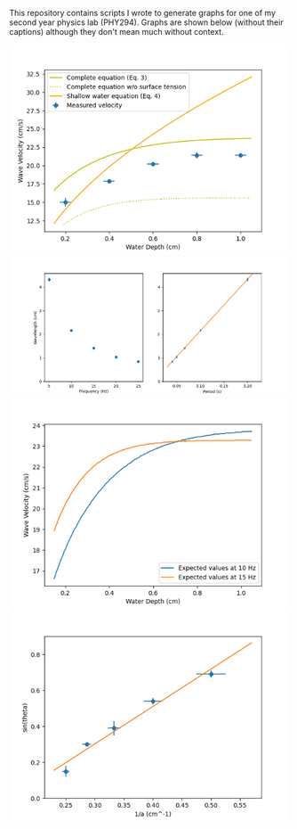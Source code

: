 This repository contains scripts I wrote
to generate graphs for one of my second year physics lab (PHY294).
Graphs are shown below (without their captions) although they don't mean much without context.

![Graph 1](2b.png)
![Graph 2](2a.png)
![Graph 3](3.png)
![Graph 4](4a.png)